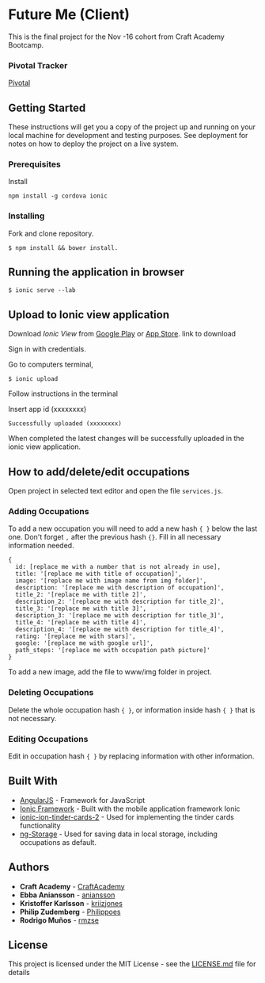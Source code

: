 # Future Me (Client)
This is the final project for the Nov -16 cohort from Craft Academy Bootcamp.

### Pivotal Tracker
[Pivotal](https://www.pivotaltracker.com/n/projects/1968195)

## Getting Started

These instructions will get you a copy of the project up and running on your local machine for development and testing purposes. See deployment for notes on how to deploy the project on a live system.

### Prerequisites

Install
```
npm install -g cordova ionic
```

### Installing

Fork and clone repository.

```
$ npm install && bower install.
```

## Running the application in browser

```
$ ionic serve --lab
```

## Upload to Ionic view application

Download _Ionic View_ from [Google Play](https://play.google.com/store/apps/details?id=com.ionic.viewapp&hl=en) or [App Store](https://itunes.apple.com/us/app/ionic-view/id849930087?mt=8). link to download

Sign in with credentials.

Go to computers terminal,
```
$ ionic upload
```

Follow instructions in the terminal

Insert app id (xxxxxxxx)
```
Successfully uploaded (xxxxxxxx)
```

When completed the latest changes will be successfully uploaded in the ionic view application.

## How to add/delete/edit occupations

Open project in selected text editor and open the file `services.js`.

### Adding Occupations

To add a new occupation you will need to add a new hash `{ }` below the last one. Don't forget `,` after the previous hash `{}`. Fill in all necessary information needed.

```
{
  id: [replace me with a number that is not already in use],
  title: '[replace me with title of occupation]',
  image: '[replace me with image name from img folder]',
  description: '[replace me with description of occupation]',
  title_2: '[replace me with title 2]',
  description_2: '[replace me with description for title_2]',
  title_3: '[replace me with title 3]',
  description_3: '[replace me with description for title_3]',
  title_4: '[replace me with title 4]',
  description_4: '[replace me with description for title_4]',
  rating: '[replace me with stars]',
  google: '[replace me with google url]',
  path_steps: '[replace me with occupation path picture]'
}
```

To add a new image, add the file to www/img folder in project.

### Deleting Occupations
Delete the whole occupation hash `{ }`, or information inside hash `{ }` that is not necessary.

### Editing Occupations
Edit in occupation hash `{ }` by replacing information with other information.


## Built With
  * [AngularJS](https://angularjs.org) - Framework for JavaScript
  * [Ionic Framework](http://ionicframework.com) - Built with the mobile application framework Ionic
  * [ionic-ion-tinder-cards-2](https://github.com/loringdodge/ionic-ion-tinder-cards-2) - Used for implementing the tinder cards functionality
  * [ng-Storage](https://github.com/gsklee/ngStorage) - Used for saving data in local storage, including occupations as default.

## Authors
  * **Craft Academy** - [CraftAcademy](https://github.com/CraftAcademy)
  * **Ebba Aniansson** - [aniansson](https://github.com/aniansson)
  * **Kristoffer Karlsson** - [kriizjones](https://github.com/kriizjones)
  * **Philip Zudemberg** - [Philippoes](https://github.com/Philippoes)
  * **Rodrigo Muños** - [rmzse](https://github.com/rmzse)

## License

This project is licensed under the MIT License - see the [LICENSE.md](LICENSE.md) file for details
